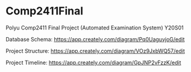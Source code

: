 # Comp2411Final
 Polyu Comp2411 Final Project (Automated Examination System) Y20S01

Database Schema: https://app.creately.com/diagram/Pq0UaguvjoG/edit

Project Structure: https://app.creately.com/diagram/VOz9JxbWQ57/edit

Project Timeline: https://app.creately.com/diagram/GpJNP2vFzzK/edit


